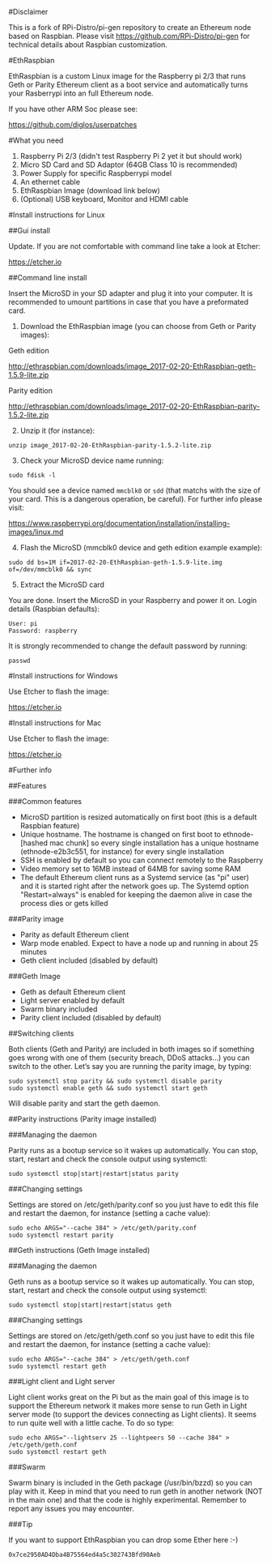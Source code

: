 #Disclaimer

This is a fork of RPi-Distro/pi-gen repository to create an Ethereum node based on Raspbian. Please visit https://github.com/RPi-Distro/pi-gen for technical details about Raspbian customization.

#EthRaspbian

EthRaspbian is a custom Linux image for the Raspberry pi 2/3 that runs Geth or Parity Ethereum client as a boot service and automatically turns your Rasberrypi into an full Ethereum node.

If you have other ARM Soc please see:

https://github.com/diglos/userpatches

#What you need

1. Raspberry Pi 2/3 (didn't test Raspberry Pi 2 yet it but should work)
2. Micro SD Card and SD Adaptor (64GB Class 10 is recommended) 
3. Power Supply for specific Raspberrypi model
4. An ethernet cable
5. EthRaspbian Image (download link below)
6. (Optional) USB keyboard, Monitor and HDMI cable

#Install instructions for Linux

##Gui install 

Update. If you are not comfortable with command line take a look at Etcher:

https://etcher.io

##Command line install

Insert the MicroSD in your SD adapter and plug it into your computer. It is recommended to umount partitions in case that you have a preformated card.

1. Download the EthRaspbian image (you can choose from Geth or Parity images):

Geth edition

http://ethraspbian.com/downloads/image_2017-02-20-EthRaspbian-geth-1.5.9-lite.zip

Parity edition

http://ethraspbian.com/downloads/image_2017-02-20-EthRaspbian-parity-1.5.2-lite.zip

2. Unzip it (for instance):

`unzip image_2017-02-20-EthRaspbian-parity-1.5.2-lite.zip`

3. Check your MicroSD device name running:

`sudo fdisk -l`

You should see a device named `mmcblk0` or `sdd` (that matchs with the size of your card. This is a dangerous operation, be careful). For further info please visit:

https://www.raspberrypi.org/documentation/installation/installing-images/linux.md

4. Flash the MicroSD (mmcblk0 device and geth edition example example):

`sudo dd bs=1M if=2017-02-20-EthRaspbian-geth-1.5.9-lite.img of=/dev/mmcblk0 && sync`

5. Extract the MicroSD card

You are done. Insert the MicroSD in your Raspberry and power it on. Login details (Raspbian defaults):
```
User: pi
Password: raspberry
```
It is strongly recommended to change the default password by running:

`passwd`

#Install instructions for Windows

Use Etcher to flash the image:

https://etcher.io

#Install instructions for Mac

Use Etcher to flash the image:

https://etcher.io

#Further info

##Features

###Common features

- MicroSD partition is resized automatically on first boot (this is a default Raspbian feature)
- Unique hostname. The hostname is changed on first boot to ethnode-[hashed mac chunk] so every single installation has a unique hostname (ethnode-e2b3c551, for instance) for every single installation
- SSH is enabled by default so you can connect remotely to the Raspberry
- Video memory set to 16MB instead of 64MB for saving some RAM
- The default Ethereum client runs as a Systemd service (as "pi" user) and it is started right after the network goes up. The Systemd option "Restart=always" is enabled for keeping the daemon alive in case the process dies or gets killed

###Parity image

- Parity as default Ethereum client
- Warp mode enabled. Expect to have a node up and running in about 25 minutes
- Geth client included (disabled by default)

###Geth Image

- Geth as default Ethereum client
- Light server enabled by default
- Swarm binary included
- Parity client included (disabled by default)

##Switching clients

Both clients (Geth and Parity) are included in both images so if something goes wrong with one of them (security breach, DDoS attacks…) you can switch to the other. Let’s say you are running the parity image, by typing:

```
sudo systemctl stop parity && sudo systemctl disable parity
sudo systemctl enable geth && sudo systemctl start geth
```

Will disable parity and start the geth daemon.

##Parity instructions (Parity image installed)

###Managing the daemon

Parity runs as a bootup service so it wakes up automatically. You can stop, start, restart and check the console output using systemctl:

`sudo systemctl stop|start|restart|status parity`


###Changing settings

Settings are stored on /etc/geth/parity.conf so you just have to edit this file and restart the daemon, for instance (setting a cache value):

```
sudo echo ARGS="--cache 384" > /etc/geth/parity.conf
sudo systemctl restart parity
```

##Geth instructions (Geth Image installed)

###Managing the daemon

Geth runs as a bootup service so it wakes up automatically. You can stop, start, restart and check the console output using systemctl:

`sudo systemctl stop|start|restart|status geth`

###Changing settings

Settings are stored on /etc/geth/geth.conf so you just have to edit this file and restart the daemon, for instance (setting a cache value):

```
sudo echo ARGS="--cache 384" > /etc/geth/geth.conf
sudo systemctl restart geth
```
###Light client and Light server

Light client works great on the Pi but as the main goal of this image is to support the Ethereum network it makes more sense to run Geth in Light server mode (to support the devices connecting as Light clients). It seems to run quite well with a little cache. To do so type:

```
sudo echo ARGS="--lightserv 25 --lightpeers 50 --cache 384" > /etc/geth/geth.conf
sudo systemctl restart geth
```

###Swarm

Swarm binary is included in the Geth package (/usr/bin/bzzd) so you can play with it. Keep in mind that you need to run geth in another network (NOT in the main one) and that the code is highly experimental. Remember to report any issues you may encounter.


###Tip

If you want to support EthRaspbian you can drop some Ether here :-)

`0x7ce2950AD4Dba4B75564ed4a5c302743Bfd90Aeb`
